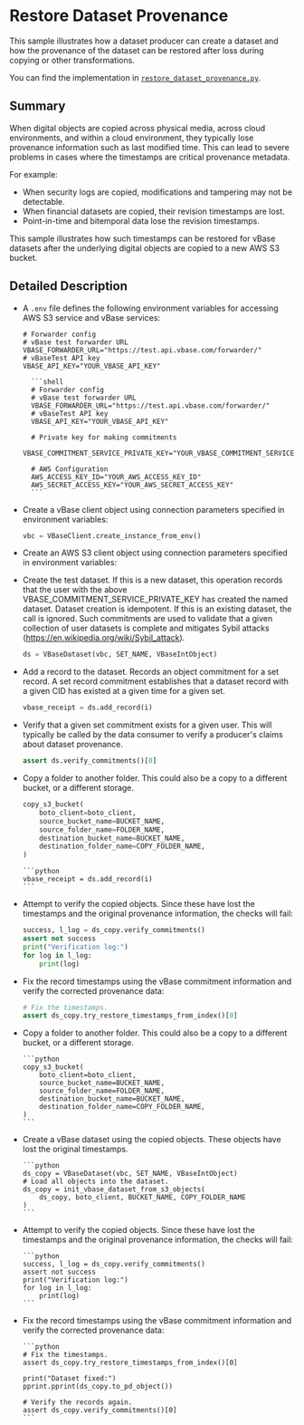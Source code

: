 # Restore Dataset Provenance

This sample illustrates how a dataset producer can create a dataset and how the provenance of the dataset can be restored after loss during copying or other transformations.

You can find the implementation in [`restore_dataset_provenance.py`](https://github.com/validityBase/vbase-py-samples/blob/main/samples/restore_dataset_provenance.py).

## Summary<a href="#summary" id="summary"></a>

When digital objects are copied across physical media, across cloud environments, and within a cloud environment, they typically lose provenance information such as last modified time. This can lead to severe problems in cases where the timestamps are critical provenance metadata.

For example:
- When security logs are copied, modifications and tampering may not be detectable.
- When financial datasets are copied, their revision timestamps are lost.
- Point-in-time and bitemporal data lose the revision timestamps.

This sample illustrates how such timestamps can be restored for vBase datasets after the underlying digital objects are copied to a new AWS S3 bucket.

## Detailed Description<a href="#detailed-description" id="detailed-description"></a>

- A `.env` file defines the following environment variables for accessing AWS S3 service and vBase services:
    ```shell
    # Forwarder config
    # vBase test forwarder URL
    VBASE_FORWARDER_URL="https://test.api.vbase.com/forwarder/"
    # vBaseTest API key
    VBASE_API_KEY="YOUR_VBASE_API_KEY"

      ```shell
      # Forwarder config
      # vBase test forwarder URL
      VBASE_FORWARDER_URL="https://test.api.vbase.com/forwarder/"
      # vBaseTest API key
      VBASE_API_KEY="YOUR_VBASE_API_KEY"

      # Private key for making commitments
      VBASE_COMMITMENT_SERVICE_PRIVATE_KEY="YOUR_VBASE_COMMITMENT_SERVICE_PRIVATE_KEY"

      # AWS Configuration
      AWS_ACCESS_KEY_ID="YOUR_AWS_ACCESS_KEY_ID"
      AWS_SECRET_ACCESS_KEY="YOUR_AWS_SECRET_ACCESS_KEY"
      ```

- Create a vBase client object using connection parameters specified in environment variables:

  ```python
  vbc = VBaseClient.create_instance_from_env()
  ```

- Create an AWS S3 client object using connection parameters specified in environment variables:

- Create the test dataset.
If this is a new dataset, this operation records that the user with the above VBASE_COMMITMENT_SERVICE_PRIVATE_KEY has created the named dataset. Dataset creation is idempotent. If this is an existing dataset, the call is ignored. Such commitments are used to validate that a given collection of user datasets is complete and mitigates Sybil attacks (https://en.wikipedia.org/wiki/Sybil_attack).
    ```python
    ds = VBaseDataset(vbc, SET_NAME, VBaseIntObject)
    ```

- Add a record to the dataset.
Records an object commitment for a set record. A set record commitment establishes that a dataset record with a given CID has existed at a given time for a given set.
    ```python
    vbase_receipt = ds.add_record(i)
    ```

- Verify that a given set commitment exists for a given user.
This will typically be called by the data consumer to verify a producer's claims about dataset provenance.
    ```python
    assert ds.verify_commitments()[0]
    ```

- Copy a folder to another folder.
This could also be a copy to a different bucket, or a different storage.
    ```python
    copy_s3_bucket(
        boto_client=boto_client,
        source_bucket_name=BUCKET_NAME,
        source_folder_name=FOLDER_NAME,
        destination_bucket_name=BUCKET_NAME,
        destination_folder_name=COPY_FOLDER_NAME,
    )
    ```

      ```python
      vbase_receipt = ds.add_record(i)
      ```

- Attempt to verify the copied objects.
Since these have lost the timestamps and the original provenance information, the checks will fail:
    ```python
    success, l_log = ds_copy.verify_commitments()
    assert not success
    print("Verification log:")
    for log in l_log:
        print(log)
    ```

- Fix the record timestamps using the vBase commitment information and verify the corrected provenance data:
    ```python
    # Fix the timestamps.
    assert ds_copy.try_restore_timestamps_from_index()[0]

- Copy a folder to another folder. This could also be a copy to a different bucket, or a different storage.

      ```python
      copy_s3_bucket(
          boto_client=boto_client,
          source_bucket_name=BUCKET_NAME,
          source_folder_name=FOLDER_NAME,
          destination_bucket_name=BUCKET_NAME,
          destination_folder_name=COPY_FOLDER_NAME,
      )
      ```

- Create a vBase dataset using the copied objects. These objects have lost the original timestamps.

      ```python
      ds_copy = VBaseDataset(vbc, SET_NAME, VBaseIntObject)
      # Load all objects into the dataset.
      ds_copy = init_vbase_dataset_from_s3_objects(
          ds_copy, boto_client, BUCKET_NAME, COPY_FOLDER_NAME
      )
      ```

- Attempt to verify the copied objects. Since these have lost the timestamps and the original provenance information, the checks will fail:

      ```python
      success, l_log = ds_copy.verify_commitments()
      assert not success
      print("Verification log:")
      for log in l_log:
          print(log)
      ```

- Fix the record timestamps using the vBase commitment information and verify the corrected provenance data:

      ```python
      # Fix the timestamps.
      assert ds_copy.try_restore_timestamps_from_index()[0]

      print("Dataset fixed:")
      pprint.pprint(ds_copy.to_pd_object())

      # Verify the records again.
      assert ds_copy.verify_commitments()[0]
      ```
